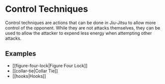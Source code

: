 # Control Techniques
Control techniques are actions that can be done in Jiu-Jitsu to allow more control of the opponent. While they are not attacks themselves, they can be used to allow the attacker to expend less energy when attempting other attacks.

## Examples
- [[figure-four-lock|Figure Four Lock]]
- [[collar-tie|Collar Tie]]
- [[hooks|Hooks]]